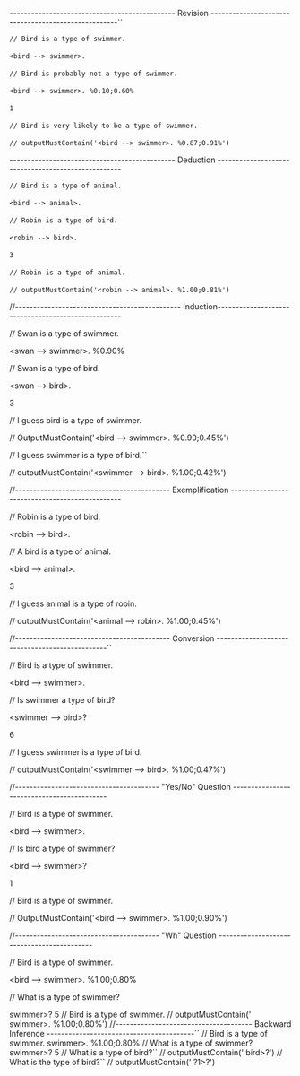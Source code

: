 ---------------------------------------------- Revision ----------------------------------------------------``

`// Bird is a type of swimmer.`
<br/>
<br/>
`<bird --> swimmer>.`
<br/>
<br/>
`// Bird is probably not a type of swimmer.`
<br/>
<br/>
`<bird --> swimmer>. %0.10;0.60%`
<br/>
<br/>
`1`
<br/>
<br/>
`// Bird is very likely to be a type of swimmer.`
<br/>
<br/>
`// outputMustContain('<bird --> swimmer>. %0.87;0.91%')`

---------------------------------------------- Deduction ---------------------------------------------------

`// Bird is a type of animal.`
<br/>
<br/>
`<bird --> animal>.`
<br/>
<br/>
`// Robin is a type of bird.`
<br/>
<br/>
`<robin --> bird>.`
<br/>
<br/>
`3`
<br/>
<br/>
`// Robin is a type of animal.`
<br/>
<br/>
`// outputMustContain('<robin --> animal>. %1.00;0.81%')`

//---------------------------------------------- Induction---------------------------------------------------

// Swan is a type of swimmer.

<swan --> swimmer>. %0.90%

// Swan is a type of bird.

<swan --> bird>.

3

// I guess bird is a type of swimmer.

// OutputMustContain('<bird --> swimmer>. %0.90;0.45%')

// I guess swimmer is a type of bird.``

// outputMustContain('<swimmer --> bird>. %1.00;0.42%')

//------------------------------------------- Exemplification -----------------------------------------------

// Robin is a type of bird.

<robin --> bird>.

// A bird is a type of animal.

<bird --> animal>.

3

// I guess animal is a type of robin.

// outputMustContain('<animal --> robin>. %1.00;0.45%')

//------------------------------------------- Conversion -----------------------------------------------``

// Bird is a type of swimmer.

<bird --> swimmer>.

// Is swimmer a type of bird?

<swimmer --> bird>?

6

// I guess swimmer is a type of bird.

// outputMustContain('<swimmer --> bird>. %1.00;0.47%')

//---------------------------------------- "Yes/No" Question -------------------------------------------

// Bird is a type of swimmer.

<bird --> swimmer>.

// Is bird a type of swimmer?

<bird --> swimmer>?

1

// Bird is a type of swimmer.

// OutputMustContain('<bird --> swimmer>. %1.00;0.90%')

//---------------------------------------- "Wh" Question -------------------------------------------

// Bird is a type of swimmer.

<bird --> swimmer>. %1.00;0.80%

// What is a type of swimmer?

<?x --> swimmer>?

5

// Bird is a type of swimmer.

// outputMustContain('<bird --> swimmer>. %1.00;0.80%')

//-------------------------------------- Backward Inference -----------------------------------------``

// Bird is a type of swimmer.

<bird --> swimmer>. %1.00;0.80%

// What is a type of swimmer?

<?1 --> swimmer>?  

5

// What is a type of bird?``

// outputMustContain('<?1 --> bird>?')

// What is the type of bird?``

// outputMustContain('<bird --> ?1>?')
